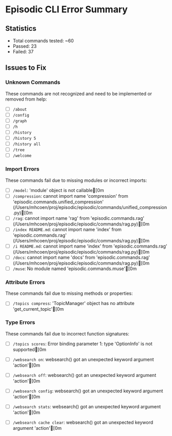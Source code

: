 # Episodic CLI Error Summary

## Statistics
- Total commands tested: ~60
- Passed: 23
- Failed: 37

## Issues to Fix

### Unknown Commands
These commands are not recognized and need to be implemented or removed from help:

- [ ] `/about`
- [ ] `/config`
- [ ] `/graph`
- [ ] `/h`
- [ ] `/history`
- [ ] `/history 5`
- [ ] `/history all`
- [ ] `/tree`
- [ ] `/welcome`

### Import Errors
These commands fail due to missing modules or incorrect imports:

- [ ] `/model`: 'module' object is not callable[0m
- [ ] `/compression`: cannot import name 'compression' from 'episodic.commands.unified_compression' (/Users/mhcoen/proj/episodic/episodic/commands/unified_compression.py)[0m
- [ ] `/rag`: cannot import name 'rag' from 'episodic.commands.rag' (/Users/mhcoen/proj/episodic/episodic/commands/rag.py)[0m
- [ ] `/index README.md`: cannot import name 'index' from 'episodic.commands.rag' (/Users/mhcoen/proj/episodic/episodic/commands/rag.py)[0m
- [ ] `/i README.md`: cannot import name 'index' from 'episodic.commands.rag' (/Users/mhcoen/proj/episodic/episodic/commands/rag.py)[0m
- [ ] `/docs`: cannot import name 'docs' from 'episodic.commands.rag' (/Users/mhcoen/proj/episodic/episodic/commands/rag.py)[0m
- [ ] `/muse`: No module named 'episodic.commands.muse'[0m

### Attribute Errors
These commands fail due to missing methods or properties:

- [ ] `/topics compress`: 'TopicManager' object has no attribute 'get_current_topic'[0m

### Type Errors
These commands fail due to incorrect function signatures:

- [ ] `/topics scores`: Error binding parameter 1: type 'OptionInfo' is not supported[0m
- [ ] `/websearch on`: websearch() got an unexpected keyword argument 'action'[0m
- [ ] `/websearch off`: websearch() got an unexpected keyword argument 'action'[0m
- [ ] `/websearch config`: websearch() got an unexpected keyword argument 'action'[0m
- [ ] `/websearch stats`: websearch() got an unexpected keyword argument 'action'[0m
- [ ] `/websearch cache clear`: websearch() got an unexpected keyword argument 'action'[0m

